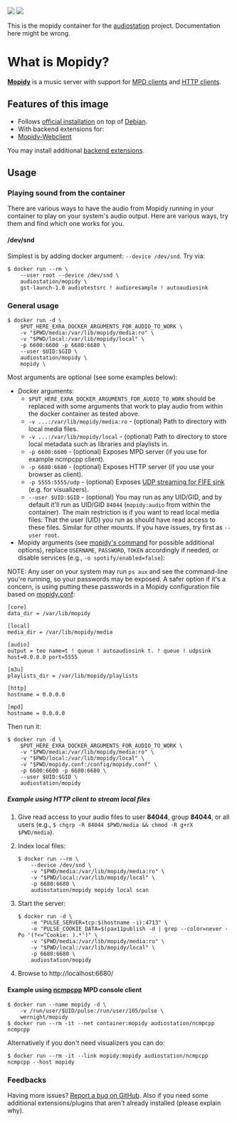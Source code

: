 [![](https://images.microbadger.com/badges/image/audiostation/mopidy.svg)](https://microbadger.com/images/audiostation/mopidy "Get your own image badge on microbadger.com")
[![](https://images.microbadger.com/badges/version/audiostation/mopidy.svg)](https://microbadger.com/images/audiostation/mopidy "Get your own version badge on microbadger.com")

This is the mopidy container for the [audiostation](https://github.com/deisi/audiostation) project. Documentation here might be wrong.

What is Mopidy?
===============

[**Mopidy**](https://www.mopidy.com/) is a music server with support for [MPD clients](https://docs.mopidy.com/en/latest/clients/mpd/) and [HTTP clients](https://docs.mopidy.com/en/latest/ext/web/#ext-web).

Features of this image
----------------------

  * Follows [official installation](https://docs.mopidy.com/en/latest/installation/debian/) on top of [Debian](https://registry.hub.docker.com/_/debian/).
  * With backend extensions for:
  * [Mopidy-Webclient](https://github.com/pimusicbox/mopidy-musicbox-webclient)

You may install additional [backend extensions](https://docs.mopidy.com/en/latest/ext/backends/).

Usage
-----

### Playing sound from the container

There are various ways to have the audio from Mopidy running in your container
to play on your system's audio output. Here are various ways, try them and find
which one works for you.

#### /dev/snd

Simplest is by adding docker argument: `--device /dev/snd`. Try via:

    $ docker run --rm \
        --user root --device /dev/snd \
        audiostation/mopidy \
        gst-launch-1.0 audiotestsrc ! audioresample ! autoaudiosink

### General usage

    $ docker run -d \
        $PUT_HERE_EXRA_DOCKER_ARGUMENTS_FOR_AUDIO_TO_WORK \
        -v "$PWD/media:/var/lib/mopidy/media:ro" \
        -v "$PWD/local:/var/lib/mopidy/local" \
        -p 6600:6600 -p 6680:6680 \
        --user $UID:$GID \
        audiostation/mopidy \
        mopidy \

Most arguments are optional (see some examples below):

  * Docker arguments:
      * `$PUT_HERE_EXRA_DOCKER_ARGUMENTS_FOR_AUDIO_TO_WORK` should be replaced
        with some arguments that work to play audio from within the docker
        container as tested above.
      * `-v ...:/var/lib/mopidy/media:ro` - (optional) Path to directory with
        local media files.
      * `-v ...:/var/lib/mopidy/local` - (optional) Path to directory to store
        local metadata such as libraries and playlists in.
      * `-p 6600:6600` - (optional) Exposes MPD server (if you use for example
        ncmpcpp client).
      * `-p 6680:6680` - (optional) Exposes HTTP server (if you use your browser
        as client).
      * `-p 5555:5555/udp` - (optional) Exposes [UDP streaming for FIFE
        sink](https://github.com/mopidy/mopidy/issues/775) (e.g. for
        visualizers).
      * `--user $UID:$GID` - (optional) You may run as any UID/GID, and by
        default it'll run as UID/GID `84044` (`mopidy:audio` from within the
        container). The main restriction is if you want to read local media
        files: That the user (UID) you run as should have read access to these
        files. Similar for other mounts. If you have issues, try first as
        `--user root`.
  * Mopidy arguments (see [mopidy's
    command](https://docs.mopidy.com/en/latest/command/) for possible additional
    options), replace `USERNAME`, `PASSWORD`, `TOKEN` accordingly if needed, or
    disable services (e.g., `-o spotify/enabled=false`):

NOTE: Any user on your system may run `ps aux` and see the command-line you're
running, so your passwords may be exposed. A safer option if it's a concern, is
using putting these passwords in a Mopidy configuration file based on
[mopidy.conf](mopidy.conf):

    [core]
    data_dir = /var/lib/mopidy

    [local]
    media_dir = /var/lib/mopidy/media

    [audio]
    output = tee name=t ! queue ! autoaudiosink t. ! queue ! udpsink host=0.0.0.0 port=5555

    [m3u]
    playlists_dir = /var/lib/mopidy/playlists

    [http]
    hostname = 0.0.0.0

    [mpd]
    hostname = 0.0.0.0

Then run it:

    $ docker run -d \
        $PUT_HERE_EXRA_DOCKER_ARGUMENTS_FOR_AUDIO_TO_WORK \
        -v "$PWD/media:/var/lib/mopidy/media:ro" \
        -v "$PWD/local:/var/lib/mopidy/local" \
        -v "$PWD/mopidy.conf:/config/mopidy.conf" \
        -p 6600:6600 -p 6680:6680 \
        --user $UID:$GID \
        audiostation/mopidy


##### Example using HTTP client to stream local files

 1. Give read access to your audio files to user **84044**, group **84044**, or
    all users (e.g., `$ chgrp -R 84044 $PWD/media && chmod -R g+rX $PWD/media`).
 2. Index local files:

        $ docker run --rm \
            --device /dev/snd \
            -v "$PWD/media:/var/lib/mopidy/media:ro" \
            -v "$PWD/local:/var/lib/mopidy/local" \
            -p 6680:6680 \
            audiostation/mopidy mopidy local scan

 3. Start the server:

        $ docker run -d \
            -e "PULSE_SERVER=tcp:$(hostname -i):4713" \
            -e "PULSE_COOKIE_DATA=$(pax11publish -d | grep --color=never -Po '(?<=^Cookie: ).*')" \
            -v "$PWD/media:/var/lib/mopidy/media:ro" \
            -v "$PWD/local:/var/lib/mopidy/local" \
            -p 6680:6680 \
            audiostation/mopidy

 4. Browse to http://localhost:6680/

#### Example using [ncmpcpp](https://docs.mopidy.com/en/latest/clients/mpd/#ncmpcpp) MPD console client

    $ docker run --name mopidy -d \
        -v /run/user/$UID/pulse:/run/user/105/pulse \
        wernight/mopidy
    $ docker run --rm -it --net container:mopidy audiostation/ncmpcpp ncmpcpp

Alternatively if you don't need visualizers you can do:

    $ docker run --rm -it --link mopidy:mopidy audiostation/ncmpcpp ncmpcpp --host mopidy


### Feedbacks

Having more issues? [Report a bug on
GitHub](https://github.com/wernight/docker-mopidy/issues). Also if you need some
additional extensions/plugins that aren't already installed (please explain
why).
